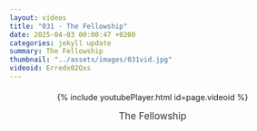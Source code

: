 ```yaml
---
layout: videos
title: "031 - The Fellowship"
date: 2025-04-03 00:00:47 +0200
categories: jekyll update
summary: The Fellowship
thumbnail: "../assets/images/031vid.jpg"
videoid: Erredx02Qxs
---
```


<div style="text-align: center; margin-top: 20px;">
  {% include youtubePlayer.html id=page.videoid %}
  <p style="margin-top: 15px; font-size: 1.2em; color: #333;">
    The Fellowship
  </p>
</div>

